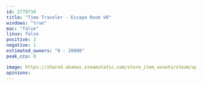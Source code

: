 ```yaml
---
id: 2778710
title: "Time Traveler - Escape Room VR"
windows: "true"
mac: "false"
linux: false
positive: 2
negative: 1
estimated_owners: "0 - 20000"
peak_ccu: 0

image: https://shared.akamai.steamstatic.com/store_item_assets/steam/apps/2778710/header.jpg?t=1712814441
opinions:
---
```

